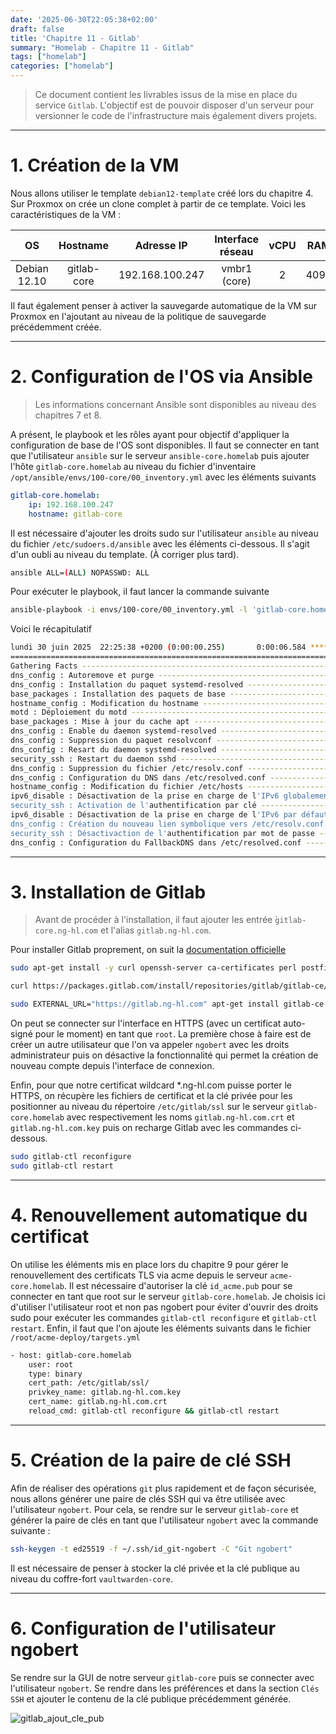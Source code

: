 ```yaml
---
date: '2025-06-30T22:05:38+02:00'
draft: false
title: 'Chapitre 11 - Gitlab'
summary: "Homelab - Chapitre 11 - Gitlab"
tags: ["homelab"]
categories: ["homelab"]
---
```


> Ce document contient les livrables issus de la mise en place du service `Gitlab`. L'objectif est de pouvoir disposer d'un serveur pour versionner le code de l'infrastructure mais également divers projets.

---

# 1. Création de la VM

Nous allons utiliser le template `debian12-template` créé lors du chapitre 4. Sur Proxmox on crée un clone complet à partir de ce template. Voici les caractéristiques de la VM :

| OS      | Hostname     | Adresse IP | Interface réseau | vCPU    | RAM   | Stockage
|:-:    |:-:    |:-:    |:-:    |:-:    |:-:    |:-:
| Debian 12.10     | gitlab-core      | 192.168.100.247    | vmbr1 (core)    | 2     | 4096   | 20Gio

Il faut également penser à activer la sauvegarde automatique de la VM sur Proxmox en l'ajoutant au niveau de la politique de sauvegarde précédemment créée.

---

# 2. Configuration de l'OS via Ansible

> Les informations concernant Ansible sont disponibles au niveau des chapitres 7 et 8.

A présent, le playbook et les rôles ayant pour objectif d'appliquer la configuration de base de l'OS sont disponibles. Il faut se connecter en tant que l'utilisateur `ansible` sur le serveur `ansible-core.homelab` puis ajouter l'hôte `gitlab-core.homelab` au niveau du fichier d'inventaire `/opt/ansible/envs/100-core/00_inventory.yml` avec les éléments suivants

```yml
gitlab-core.homelab:
    ip: 192.168.100.247
    hostname: gitlab-core
```

Il est nécessaire d'ajouter les droits sudo sur l'utilisateur `ansible` au niveau du fichier `/etc/sudoers.d/ansible` avec les éléments ci-dessous. Il s'agit d'un oubli au niveau du template. (À corriger plus tard).

```bash
ansible ALL=(ALL) NOPASSWD: ALL
```

Pour exécuter le playbook, il faut lancer la commande suivante

```bash
ansible-playbook -i envs/100-core/00_inventory.yml -l 'gitlab-core.homelab,' playbooks/00_config_vm.yml
```

Voici le récapitulatif

```bash
lundi 30 juin 2025  22:25:38 +0200 (0:00:00.255)       0:00:06.584 ************ 
=============================================================================== 
Gathering Facts ----------------------------------------------------------------------------------------------------------- 0.99s
dns_config : Autoremove et purge ------------------------------------------------------------------------------------------ 0.56s
dns_config : Installation du paquet systemd-resolved ---------------------------------------------------------------------- 0.45s
base_packages : Installation des paquets de base -------------------------------------------------------------------------- 0.45s
hostname_config : Modification du hostname -------------------------------------------------------------------------------- 0.43s
motd : Déploiement du motd ------------------------------------------------------------------------------------------------ 0.43s
base_packages : Mise à jour du cache apt ---------------------------------------------------------------------------------- 0.38s
dns_config : Enable du daemon systemd-resolved ---------------------------------------------------------------------------- 0.38s
dns_config : Suppression du paquet resolvconf ----------------------------------------------------------------------------- 0.33s
dns_config : Resart du daemon systemd-resolved ---------------------------------------------------------------------------- 0.29s
security_ssh : Restart du daemon sshd ------------------------------------------------------------------------------------- 0.26s
dns_config : Suppression du fichier /etc/resolv.conf ---------------------------------------------------------------------- 0.18s
dns_config : Configuration du DNS dans /etc/resolved.conf ----------------------------------------------------------------- 0.18s
hostname_config : Modification du fichier /etc/hosts ---------------------------------------------------------------------- 0.18s
ipv6_disable : Désactivation de la prise en charge de l'IPv6 globalement -------------------------------------------------- 0.18s
security_ssh : Activation de l'authentification par clé ------------------------------------------------------------------- 0.13s
ipv6_disable : Désactivation de la prise en charge de l'IPv6 par défaut --------------------------------------------------- 0.13s
dns_config : Création du nouveau lien symbolique vers /etc/resolv.conf ---------------------------------------------------- 0.13s
security_ssh : Désactivaction de l'authentification par mot de passe ------------------------------------------------------ 0.13s
dns_config : Configuration du FallbackDNS dans /etc/resolved.conf --------------------------------------------------------- 0.13s
```

---

# 3. Installation de Gitlab

> Avant de procéder à l'installation, il faut ajouter les entrée ̀`gitlab-core.ng-hl.com` et l'alias `gitlab.ng-hl.com`.

Pour installer Gitlab proprement, on suit la [documentation officielle](https://about.gitlab.com/install/#debian)

```bash
sudo apt-get install -y curl openssh-server ca-certificates perl postfix
```

```bash
curl https://packages.gitlab.com/install/repositories/gitlab/gitlab-ce/script.deb.sh | sudo bash
```

```bash
sudo EXTERNAL_URL="https://gitlab.ng-hl.com" apt-get install gitlab-ce
```

On peut se connecter sur l'interface en HTTPS (avec un certificat auto-signé pour le moment) en tant que `root`. La première chose à faire est de créer un autre utilisateur que l'on va appeler `ngobert` avec les droits administrateur puis on désactive la fonctionnalité qui permet la création de nouveau compte depuis l'interface de connexion.

Enfin, pour que notre certificat wildcard *.ng-hl.com puisse porter le HTTPS, on récupère les fichiers de certificat et la clé privée pour les positionner au niveau du répertoire `/etc/gitlab/ssl` sur le serveur `gitlab-core.homelab` avec respectivement les noms `gitlab.ng-hl.com.crt` et `gitlab.ng-hl.com.key` puis on recharge Gitlab avec les commandes ci-dessous.

```bash
sudo gitlab-ctl reconfigure
sudo gitlab-ctl restart
```

---

# 4. Renouvellement automatique du certificat

On utilise les éléments mis en place lors du chapitre 9 pour gérer le renouvellement des certificats TLS via acme depuis le serveur `acme-core.homelab`. Il est nécessaire d'autoriser la clé `id_acme.pub` pour se connecter en tant que root sur le serveur `gitlab-core.homelab`. Je choisis ici d'utiliser l'utilisateur root et non pas ngobert pour éviter d'ouvrir des droits sudo pour exécuter les commandes `gitlab-ctl reconfigure` et `gitlab-ctl restart`. Enfin, il faut que l'on ajoute les éléments suivants dans le fichier `/root/acme-deploy/targets.yml`

```bash
- host: gitlab-core.homelab
    user: root
    type: binary
    cert_path: /etc/gitlab/ssl/
    privkey_name: gitlab.ng-hl.com.key
    cert_name: gitlab.ng-hl.com.crt
    reload_cmd: gitlab-ctl reconfigure && gitlab-ctl restart
```

---

# 5. Création de la paire de clé SSH

Afin de réaliser des opérations `git` plus rapidement et de façon sécurisée, nous allons générer une paire de clés SSH qui va être utilisée avec l'utilisateur `ngobert`. Pour cela, se rendre sur le serveur `gitlab-core` et générer la paire de clés en tant que l'utilisateur `ngobert` avec la commande suivante :

```bash
ssh-keygen -t ed25519 -f ~/.ssh/id_git-ngobert -C "Git ngobert"
```

Il est nécessaire de penser à stocker la clé privée et la clé publique au niveau du coffre-fort `vaultwarden-core`.

---

# 6. Configuration de l'utilisateur ngobert

Se rendre sur la GUI de notre serveur `gitlab-core` puis se connecter avec l'utilisateur `ngobert`. Se rendre dans les préférences et dans la section `Clés SSH` et ajouter le contenu de la clé publique précédemment générée.

![gitlab_ajout_cle_pub](/images/gitlab_ajout_cle_pub.png)